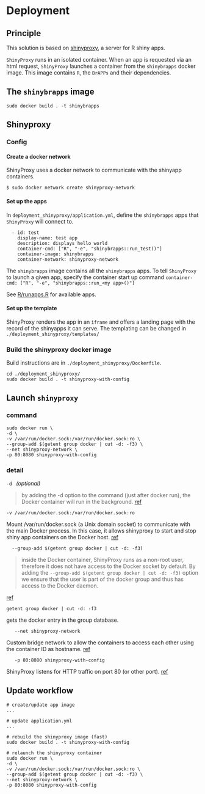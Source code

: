 # Deployment

## Principle

This solution is based on [shinyproxy](shinyproxy.io/), a server for R shiny apps.

`ShinyProxy` runs in an isolated container. When an app is requested via an html request, `ShinyProxy` launches a container from the `shinybrapps` docker image. This image contains `R`, the `BrAPPs` and their dependencies.

## The `shinybrapps` image

```
sudo docker build . -t shinybrapps
```

## Shinyproxy

### Config

#### Create a docker network

ShinyProxy uses a docker network to communicate with the shinyapp containers.

```
$ sudo docker network create shinyproxy-network
```

#### Set up the apps

In `deployment_shinyproxy/application.yml`, define the `shinybrapps` apps that `ShinyProxy` will connect to. 

```
  - id: test
    display-name: test app
    description: displays hello world
    container-cmd: ["R", "-e", "shinybrapps::run_test()"]
    container-image: shinybrapps
    container-network: shinyproxy-network
```

The `shinybrapps` image contains all the `shinybrapps` apps. To tell `ShinyProxy` to launch a given app, specify the container start up command `container-cmd: ["R", "-e", "shinybrapps::run_<my app>()"]`

See  [R/runapps.R](../R/runapps.R) for available apps.

#### Set up the template

ShinyProxy renders the app in an `iframe` and offers a landing page with the record of the shinyapps it can serve. The templating can be changed in `./deployment_shinyproxy/templates/`

### Build the shinyproxy docker image

Build instructions are in `./deployment_shinyproxy/Dockerfile`.

```
cd ./deployment_shinyproxy/
sudo docker build . -t shinyproxy-with-config
```


## Launch `shinyproxy`

### command

```
sudo docker run \
-d \
-v /var/run/docker.sock:/var/run/docker.sock:ro \
--group-add $(getent group docker | cut -d: -f3) \
--net shinyproxy-network \
-p 80:8080 shinyproxy-with-config
```

### detail

`-d ` *(optional)*

>by adding the -d option to the command (just after docker run), the Docker container will run in the background.
[ref](https://github.com/openanalytics/shinyproxy-config-examples/tree/master/02-containerized-docker-engine#how-to-run)

`-v /var/run/docker.sock:/var/run/docker.sock:ro `

Mount /var/run/docker.sock (a Unix domain socket) to communicate with the main Docker process. In this case, it allows shinyproxy to start and stop shiny app containers on the Docker host. [ref](https://docs.docker.com/engine/reference/commandline/run/#options)

`	--group-add $(getent group docker | cut -d: -f3) `

> inside the Docker container, ShinyProxy runs as a non-root user, therefore it does not have access to the Docker socket by default. By adding the `--group-add $(getent group docker | cut -d: -f3)` option we ensure that the user is part of the docker group and thus has access to the Docker daemon.

[ref](https://github.com/openanalytics/shinyproxy-config-examples/tree/master/02-containerized-docker-engine#how-to-run)

`getent group docker | cut -d: -f3` 

gets the docker entry in the group database.

`	--net shinyproxy-network`

Custom bridge network to allow the containers to access each other using the container ID as hostname. [ref](https://github.com/openanalytics/shinyproxy-config-examples/tree/master/02-containerized-docker-engine#how-to-run)


`	-p 80:8080 shinyproxy-with-config`

ShinyProxy listens for HTTP traffic on port 80 (or other port). [ref](https://docs.docker.com/engine/reference/commandline/run/#options)


## Update workflow

```
# create/update app image
...

# update application.yml
...

# rebuild the shinyproxy image (fast)
sudo docker build . -t shinyproxy-with-config

# relaunch the shinyproxy container
sudo docker run \
-d \
-v /var/run/docker.sock:/var/run/docker.sock:ro \
--group-add $(getent group docker | cut -d: -f3) \
--net shinyproxy-network \
-p 80:8080 shinyproxy-with-config

```
